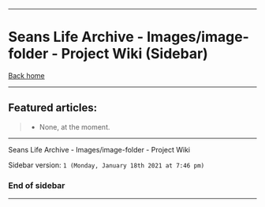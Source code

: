 
***

# Seans Life Archive - Images/image-folder - Project Wiki (Sidebar)

[Back home](https://github.com/seanpm2001/SeansLifeArchive_Images_image-folder/wiki/)

***

## Featured articles:

> * None, at the moment.

***

Seans Life Archive - Images/image-folder - Project Wiki

Sidebar version: `1 (Monday, January 18th 2021 at 7:46 pm)`

### End of sidebar

***
